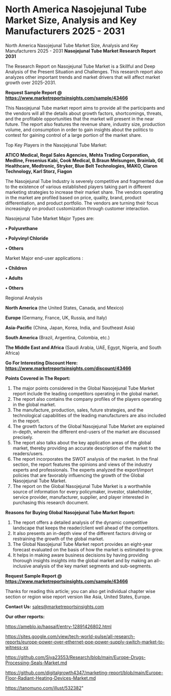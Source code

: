 # North America Nasojejunal Tube Market Size, Analysis and Key Manufacturers 2025 - 2031
North America Nasojejunal Tube Market Size, Analysis and Key Manufacturers 2025 - 2031
<strong>Nasojejunal Tube Market Research Report 2031</strong>

The Research Report on Nasojejunal Tube Market is a Skillful and Deep Analysis of the Present Situation and Challenges. This research report also analyzes other important trends and market drivers that will affect market growth over 2025-2031.

<strong>Request Sample Report @ <a href=https://www.marketreportsinsights.com/sample/43466>https://www.marketreportsinsights.com/sample/43466</a></strong>

This Nasojejunal Tube market report aims to provide all the participants and the vendors will all the details about growth factors, shortcomings, threats, and the profitable opportunities that the market will present in the near future. The report also features the revenue share, industry size, production volume, and consumption in order to gain insights about the politics to contest for gaining control of a large portion of the market share.

Top Key Players in the Nasojejunal Tube Market:

<strong>ATICO Medical, Regal Sales Agencies, Mehta Trading Corporation, Medline, Fresenius Kabi, Cook Medical, B.Braun Melsungen, Brainlab, GE Healthcare, Medtronic, Stryker, Blue Belt Technologies, MAKO, Claron Technology, Karl Storz, Fiagon</strong>

The Nasojejunal Tube Industry is severely competitive and fragmented due to the existence of various established players taking part in different marketing strategies to increase their market share. The vendors operating in the market are profiled based on price, quality, brand, product differentiation, and product portfolio. The vendors are turning their focus increasingly on product customization through customer interaction.

Nasojejunal Tube Market Major Types are:

<strong>•  Polyurethane

•  Polyvinyl Chloride

•  Others</strong>

Market Major end-user applications :

<strong>•  Children

•  Adults

•  Others</strong>

Regional Analysis

</u><strong><b>North America</b></strong> (the United States, Canada, and Mexico)

<strong><b>Europe </b></strong>(Germany, France, UK, Russia, and Italy)

<strong><b>Asia-Pacific</b></strong> (China, Japan, Korea, India, and Southeast Asia)

<strong><b>South America</b></strong> (Brazil, Argentina, Colombia, etc.)

<strong><b>The Middle East and Africa</b></strong> (Saudi Arabia, UAE, Egypt, Nigeria, and South Africa)

<strong>Go For Interesting Discount Here: <a href=https://www.marketreportsinsights.com/discount/43466>https://www.marketreportsinsights.com/discount/43466</a></strong>

<strong>Points Covered in The Report:</strong>
<ol>
  <li>The major points considered in the Global Nasojejunal Tube Market report include the leading competitors operating in the global market.</li>
  <li>The report also contains the company profiles of the players operating in the global market.</li>
  <li>The manufacture, production, sales, future strategies, and the technological capabilities of the leading manufacturers are also included in the report.</li>
  <li>The growth factors of the Global Nasojejunal Tube Market are explained in-depth, wherein the different end-users of the market are discussed precisely.</li>
  <li>The report also talks about the key application areas of the global market, thereby providing an accurate description of the market to the readers/users.</li>
  <li>The report incorporates the SWOT analysis of the market. In the final section, the report features the opinions and views of the industry experts and professionals. The experts analyzed the export/import policies that are favorably influencing the growth of the Global Nasojejunal Tube Market.</li>
  <li>The report on the Global Nasojejunal Tube Market is a worthwhile source of information for every policymaker, investor, stakeholder, service provider, manufacturer, supplier, and player interested in purchasing this research document.</li>
</ol>
<strong>Reasons for Buying Global Nasojejunal Tube Market Report:</strong>

<ol>
  <li>The report offers a detailed analysis of the dynamic competitive landscape that keeps the reader/client well ahead of the competitors.</li>
  <li>It also presents an in-depth view of the different factors driving or restraining the growth of the global market.</li>
  <li>The Global Nasojejunal Tube Market report provides an eight-year forecast evaluated on the basis of how the market is estimated to grow.</li>
  <li>It helps in making aware business decisions by having providing thorough insights insights into the global market and by making an all-inclusive analysis of the key market segments and sub-segments.</li>
</ol>
<strong>Request Sample Report @ <a href=https://www.marketreportsinsights.com/sample/43466>https://www.marketreportsinsights.com/sample/43466</a></strong>


Thanks for reading this article; you can also get individual chapter wise section or region wise report version like Asia, United States, Europe.

<strong>Contact Us:</strong>
sales@marketreportsinsights.com

<strong>Our other reports:</strong>

<a href=https://ameblo.jp/haqsaif/entry-12891426802.html>https://ameblo.jp/haqsaif/entry-12891426802.html</a>

<a href=https://sites.google.com/view/tech-world-pulse/all-research-reports/europe-power-over-ethernet-poe-power-supply-switch-market-to-witness-xx>https://sites.google.com/view/tech-world-pulse/all-research-reports/europe-power-over-ethernet-poe-power-supply-switch-market-to-witness-xx</a>

<a href=https://github.com/Siya23553/Research/blob/main/Europe-Drugs-Processing-Seals-Market.md>https://github.com/Siya23553/Research/blob/main/Europe-Drugs-Processing-Seals-Market.md</a>

<a href=https://github.com/digitalgrowth4347/marketing-report/blob/main/Europe-Floor-Radiant-Heating-Devices-Market.md>https://github.com/digitalgrowth4347/marketing-report/blob/main/Europe-Floor-Radiant-Heating-Devices-Market.md</a>

<a href=https://tanomuno.com/illust/532382>https://tanomuno.com/illust/532382</a>"
